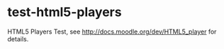 test-html5-players
==================

HTML5 Players Test, see http://docs.moodle.org/dev/HTML5_player for details.
